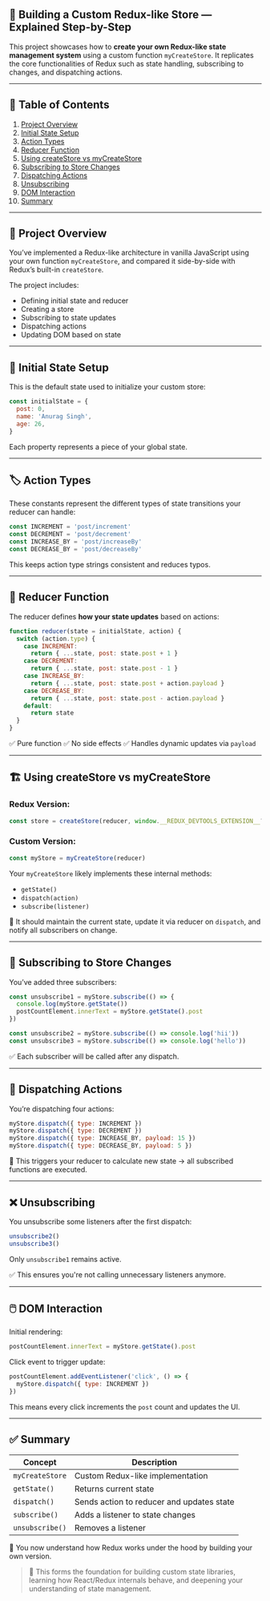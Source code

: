 ## 📘 Building a Custom Redux-like Store — Explained Step-by-Step

This project showcases how to **create your own Redux-like state management system** using a custom function `myCreateStore`. It replicates the core functionalities of Redux such as state handling, subscribing to changes, and dispatching actions.

---

## 📂 Table of Contents

1. [Project Overview](#project-overview)
2. [Initial State Setup](#initial-state-setup)
3. [Action Types](#action-types)
4. [Reducer Function](#reducer-function)
5. [Using createStore vs myCreateStore](#using-createstore-vs-mycreatestore)
6. [Subscribing to Store Changes](#subscribing-to-store-changes)
7. [Dispatching Actions](#dispatching-actions)
8. [Unsubscribing](#unsubscribing)
9. [DOM Interaction](#dom-interaction)
10. [Summary](#summary)

---

## 🧠 Project Overview

You’ve implemented a Redux-like architecture in vanilla JavaScript using your own function `myCreateStore`, and compared it side-by-side with Redux’s built-in `createStore`.

The project includes:

* Defining initial state and reducer
* Creating a store
* Subscribing to state updates
* Dispatching actions
* Updating DOM based on state

---

## 🏁 Initial State Setup

This is the default state used to initialize your custom store:

```js
const initialState = {
  post: 0,
  name: 'Anurag Singh',
  age: 26,
}
```

Each property represents a piece of your global state.

---

## 🏷️ Action Types

These constants represent the different types of state transitions your reducer can handle:

```js
const INCREMENT = 'post/increment'
const DECREMENT = 'post/decrement'
const INCREASE_BY = 'post/increaseBy'
const DECREASE_BY = 'post/decreaseBy'
```

This keeps action type strings consistent and reduces typos.

---

## 🔁 Reducer Function

The reducer defines **how your state updates** based on actions:

```js
function reducer(state = initialState, action) {
  switch (action.type) {
    case INCREMENT:
      return { ...state, post: state.post + 1 }
    case DECREMENT:
      return { ...state, post: state.post - 1 }
    case INCREASE_BY:
      return { ...state, post: state.post + action.payload }
    case DECREASE_BY:
      return { ...state, post: state.post - action.payload }
    default:
      return state
  }
}
```

✅ Pure function
✅ No side effects
✅ Handles dynamic updates via `payload`

---

## 🏗️ Using createStore vs myCreateStore

### Redux Version:

```js
const store = createStore(reducer, window.__REDUX_DEVTOOLS_EXTENSION__?.())
```

### Custom Version:

```js
const myStore = myCreateStore(reducer)
```

Your `myCreateStore` likely implements these internal methods:

* `getState()`
* `dispatch(action)`
* `subscribe(listener)`

🔄 It should maintain the current state, update it via reducer on `dispatch`, and notify all subscribers on change.

---

## 📣 Subscribing to Store Changes

You’ve added three subscribers:

```js
const unsubscribe1 = myStore.subscribe(() => {
  console.log(myStore.getState())
  postCountElement.innerText = myStore.getState().post
})

const unsubscribe2 = myStore.subscribe(() => console.log('hii'))
const unsubscribe3 = myStore.subscribe(() => console.log('hello'))
```

✅ Each subscriber will be called after any dispatch.

---

## 🚀 Dispatching Actions

You’re dispatching four actions:

```js
myStore.dispatch({ type: INCREMENT })
myStore.dispatch({ type: DECREMENT })
myStore.dispatch({ type: INCREASE_BY, payload: 15 })
myStore.dispatch({ type: DECREASE_BY, payload: 5 })
```

🧠 This triggers your reducer to calculate new state → all subscribed functions are executed.

---

## ❌ Unsubscribing

You unsubscribe some listeners after the first dispatch:

```js
unsubscribe2()
unsubscribe3()
```

Only `unsubscribe1` remains active.

✅ This ensures you're not calling unnecessary listeners anymore.

---

## 🖱️ DOM Interaction

Initial rendering:

```js
postCountElement.innerText = myStore.getState().post
```

Click event to trigger update:

```js
postCountElement.addEventListener('click', () => {
  myStore.dispatch({ type: INCREMENT })
})
```

This means every click increments the `post` count and updates the UI.

---

## ✅ Summary

| Concept         | Description                               |
| --------------- | ----------------------------------------- |
| `myCreateStore` | Custom Redux-like implementation          |
| `getState()`    | Returns current state                     |
| `dispatch()`    | Sends action to reducer and updates state |
| `subscribe()`   | Adds a listener to state changes          |
| `unsubscribe()` | Removes a listener                        |

🎯 You now understand how Redux works under the hood by building your own version.

> 🧩 This forms the foundation for building custom state libraries, learning how React/Redux internals behave, and deepening your understanding of state management.
